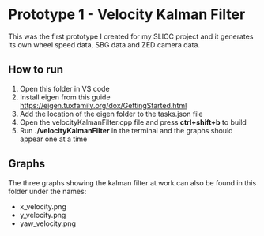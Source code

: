 # Prototype 1 - Velocity Kalman Filter

This was the first prototype I created for my SLICC project and it generates its own wheel speed data, SBG data and ZED camera data.

## How to run
1. Open this folder in VS code
2. Install eigen from this guide https://eigen.tuxfamily.org/dox/GettingStarted.html 
3. Add the location of the eigen folder to the tasks.json file
4. Open the velocityKalmanFilter.cpp file and press **ctrl+shift+b** to build
5. Run **./velocityKalmanFilter** in the terminal and the graphs should appear one at a time

## Graphs

The three graphs showing the kalman filter at work can also be found in this folder under the names:
- x_velocity.png
- y_velocity.png
- yaw_velocity.png
